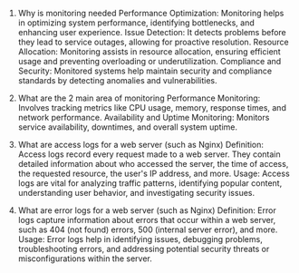 1. Why is monitoring needed
Performance Optimization: Monitoring helps in optimizing system performance, identifying bottlenecks, and enhancing user experience.
Issue Detection: It detects problems before they lead to service outages, allowing for proactive resolution.
Resource Allocation: Monitoring assists in resource allocation, ensuring efficient usage and preventing overloading or underutilization.
Compliance and Security: Monitored systems help maintain security and compliance standards by detecting anomalies and vulnerabilities.

2. What are the 2 main area of monitoring
Performance Monitoring: Involves tracking metrics like CPU usage, memory, response times, and network performance.
Availability and Uptime Monitoring: Monitors service availability, downtimes, and overall system uptime.

3. What are access logs for a web server (such as Nginx)
Definition: Access logs record every request made to a web server. They contain detailed information about who accessed the server, the time of access, the requested resource, the user's IP address, and more.
Usage: Access logs are vital for analyzing traffic patterns, identifying popular content, understanding user behavior, and investigating security issues.

4. What are error logs for a web server (such as Nginx)
Definition: Error logs capture information about errors that occur within a web server, such as 404 (not found) errors, 500 (internal server error), and more.
Usage: Error logs help in identifying issues, debugging problems, troubleshooting errors, and addressing potential security threats or misconfigurations within the server.
